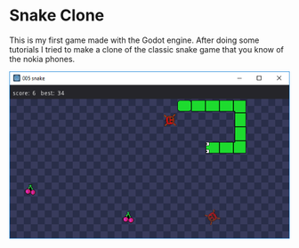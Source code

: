 # Snake Clone

This is my first game made with the Godot engine. After doing some tutorials I tried to make a clone of the classic snake game that you know of the nokia phones. 

![](Media/snake%20gif.gif)
